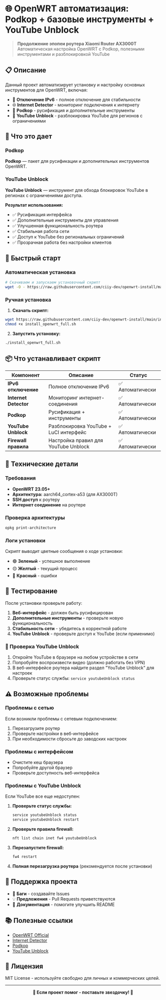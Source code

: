# 🌐 OpenWRT автоматизация: Podkop + базовые инструменты + YouTube Unblock

> **Продолжение эпопеи роутера Xiaomi Router AX3000T**  
> Автоматическая настройка OpenWRT с Podkop, полезными инструментами и разблокировкой YouTube

## 📋 Описание

Данный проект автоматизирует установку и настройку основных инструментов для OpenWRT, включая:

- 🚫 **Отключение IPv6** - полное отключение для стабильности
- 🌐 **Internet Detector** - мониторинг подключения к интернету  
- 🔧 **Podkop** - русификация и дополнительные инструменты
- 🎥 **YouTube Unblock** - разблокировка YouTube для регионов с ограничениями

## 🎯 Что это дает

### Podkop
**Podkop** — пакет для русификации и дополнительных инструментов OpenWRT.

### YouTube Unblock
**YouTube Unblock** — инструмент для обхода блокировок YouTube в регионах с ограничениями доступа.

**Результат использования:**
- ✅ Русификация интерфейса
- ✅ Дополнительные инструменты для управления
- ✅ Улучшенная функциональность роутера
- ✅ Стабильная работа сети
- ✅ Доступ к YouTube без региональных ограничений
- ✅ Прозрачная работа без настройки клиентов

## 🚀 Быстрый старт

### Автоматическая установка

```bash
# Скачиваем и запускаем установочный скрипт
wget -O - https://raw.githubusercontent.com/ciiy-dev/openwrt-install/main/install_openwrt_full.sh | sh
```

### Ручная установка

1. **Скачать скрипт:**
```bash
wget https://raw.githubusercontent.com/ciiy-dev/openwrt-install/main/install_openwrt_full.sh
chmod +x install_openwrt_full.sh
```

2. **Запустить установку:**
```bash
./install_openwrt_full.sh
```

## 📦 Что устанавливает скрипт

| Компонент | Описание | Статус |
|-----------|----------|--------|
| **IPv6 отключение** | Полное отключение IPv6 | ✅ Автоматически |
| **Internet Detector** | Мониторинг интернет-соединения | ✅ Автоматически |
| **Podkop** | Русификация + инструменты | ✅ Автоматически |
| **YouTube Unblock** | Разблокировка YouTube + LuCI интерфейс | ✅ Автоматически |
| **Firewall правила** | Настройка правил для YouTube Unblock | ✅ Автоматически |

## 🔧 Технические детали

### Требования
- **OpenWRT 23.05+** 
- **Архитектура:** aarch64_cortex-a53 (для AX3000T)
- **SSH доступ** к роутеру
- **Интернет соединение** на роутере

### Проверка архитектуры
```bash
opkg print-architecture
```

### Логи установки
Скрипт выводит цветные сообщения о ходе установки:
- 🟢 **Зеленый** - успешное выполнение
- 🟡 **Желтый** - текущий процесс  
- 🔴 **Красный** - ошибки

## 🧪 Тестирование

После установки проверьте работу:

1. **Веб-интерфейс** - должен быть русифицирован
2. **Дополнительные инструменты** - проверьте новую функциональность
3. **Стабильность сети** - убедитесь в корректной работе
4. **YouTube Unblock** - проверьте доступ к YouTube (если применимо)

### 🎥 Проверка YouTube Unblock

1. Откройте YouTube в браузере на любом устройстве в сети
2. Попробуйте воспроизвести видео (должно работать без VPN)
3. В веб-интерфейсе роутера найдите раздел "YouTube Unblock" для настроек
4. Проверьте статус службы: `service youtubeUnblock status`

## ⚠️ Возможные проблемы

### Проблемы с сетью
Если возникли проблемы с сетевым подключением:

1. Перезагрузите роутер
2. Проверьте настройки в веб-интерфейсе
3. При необходимости сбросьте до заводских настроек

### Проблемы с интерфейсом
- Очистите кеш браузера
- Попробуйте другой браузер
- Проверьте доступность веб-интерфейса

### Проблемы с YouTube Unblock
Если YouTube все еще недоступен:

1. **Проверьте статус службы:**
   ```bash
   service youtubeUnblock status
   service youtubeUnblock restart
   ```

2. **Проверьте правила firewall:**
   ```bash
   nft list chain inet fw4 youtubeUnblock
   ```

3. **Перезапустите firewall:**
   ```bash
   fw4 restart
   ```

4. **Полная перезагрузка роутера** (рекомендуется после установки)

## 🤝 Поддержка проекта

- 🐛 **Баги** - создавайте Issues
- 💡 **Предложения** - Pull Requests приветствуются  
- 📖 **Документация** - помогите улучшить README

## 📚 Полезные ссылки

- [OpenWRT Official](https://openwrt.org/)
- [Internet Detector](https://github.com/gSpotx2f/luci-app-internet-detector/)
- [Podkop](https://github.com/itdoginfo/podkop/)
- [YouTube Unblock](https://github.com/Waujito/youtubeUnblock/)

## 📄 Лицензия

MIT License - используйте свободно для личных и коммерческих целей.

---

<div align="center">
  <strong>🌟 Если проект помог - поставьте звездочку! 🌟</strong>
</div>
